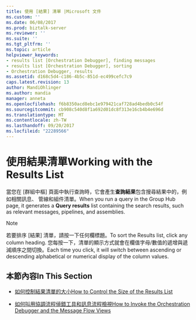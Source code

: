 ```yaml
---
title: 使用 [結果] 清單 |Microsoft 文件
ms.custom: ''
ms.date: 06/08/2017
ms.prod: biztalk-server
ms.reviewer: ''
ms.suite: ''
ms.tgt_pltfrm: ''
ms.topic: article
helpviewer_keywords:
- results list [Orchestration Debugger], finding messages
- results list [Orchestration Debugger], sorting
- Orchestration Debugger, results
ms.assetid: d168c5d4-c186-4b5c-851d-ec499cefc7c9
caps.latest.revision: 13
author: MandiOhlinger
ms.author: mandia
manager: anneta
ms.openlocfilehash: f6b8350acd8ebc1e979421caf728ad4bedb0c54f
ms.sourcegitcommit: cb908c540d8f1a692d01dc8f313e16cb4b4e696d
ms.translationtype: MT
ms.contentlocale: zh-TW
ms.lasthandoff: 09/20/2017
ms.locfileid: "22289566"
---
```

# <a name="working-with-the-results-list"></a><span data-ttu-id="ee5d4-102">使用結果清單</span><span class="sxs-lookup"><span data-stu-id="ee5d4-102">Working with the Results List</span></span>
<span data-ttu-id="ee5d4-103">當您在 [群組中樞] 頁面中執行查詢時，它會產生**查詢結果**包含搜尋結果中的，例如相關訊息、 管線和組件清單。</span><span class="sxs-lookup"><span data-stu-id="ee5d4-103">When you run a query in the Group Hub page, it generates a **Query results** list containing the search results, such as relevant messages, pipelines, and assemblies.</span></span>  
  
> [!NOTE]
>  <span data-ttu-id="ee5d4-104">若要排序 [結果] 清單，請按一下任何欄標題。</span><span class="sxs-lookup"><span data-stu-id="ee5d4-104">To sort the Results list, click any column heading.</span></span> <span data-ttu-id="ee5d4-105">您每按一下，清單的顯示方式就會在欄值字母/數值的遞增與遞減順序之間切換。</span><span class="sxs-lookup"><span data-stu-id="ee5d4-105">Each time you click, it will switch between ascending or descending alphabetical or numerical display of the column values.</span></span>  
  
## <a name="in-this-section"></a><span data-ttu-id="ee5d4-106">本節內容</span><span class="sxs-lookup"><span data-stu-id="ee5d4-106">In This Section</span></span>  
  
-   [<span data-ttu-id="ee5d4-107">如何控制結果清單的大小</span><span class="sxs-lookup"><span data-stu-id="ee5d4-107">How to Control the Size of the Results List</span></span>](../core/how-to-control-the-size-of-the-results-list.md)  
  
-   [<span data-ttu-id="ee5d4-108">如何叫用協調流程偵錯工具和訊息流程檢視</span><span class="sxs-lookup"><span data-stu-id="ee5d4-108">How to Invoke the Orchestration Debugger and the Message Flow Views</span></span>](../core/how-to-invoke-the-orchestration-debugger-and-the-message-flow-views.md)